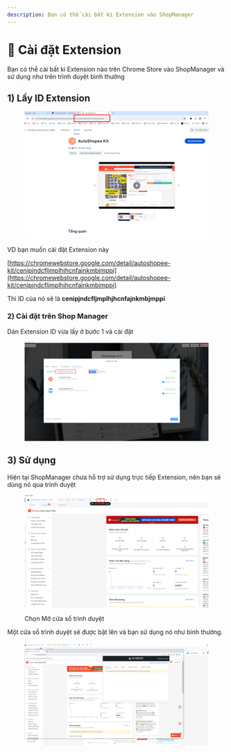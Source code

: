 ```yaml
---
description: Bạn có thể cài bất kì Extension vào ShopManager
---
```


# 🤖 Cài đặt Extension

Bạn có thể cài bất kì Extension nào trên Chrome Store vào ShopManager và sử dụng như trên trình duyệt bình thường



## 1) Lấy ID Extension

<figure><img src="../../.gitbook/assets/image (3).png" alt=""><figcaption></figcaption></figure>

VD bạn muốn cài đặt Extension này

[https://chromewebstore.google.com/detail/autoshopee-kit/cenipjndcfljmplhjhcnfajnkmbjmppi](https://chromewebstore.google.com/detail/autoshopee-kit/cenipjndcfljmplhjhcnfajnkmbjmppi)

Thì ID của nó sẽ là **cenipjndcfljmplhjhcnfajnkmbjmppi**

### 2) Cài đặt trên Shop Manager

Dán Extension ID vừa lấy ở bước 1 và cài đặt

<figure><img src="../../.gitbook/assets/image (1) (1).png" alt=""><figcaption></figcaption></figure>

## 3) Sử dụng

Hiện tại ShopManager chưa hỗ trợ sử dụng trực tiếp Extension, nên bạn sẽ dùng nó qua trình duyệt

<figure><img src="../../.gitbook/assets/image (2) (1).png" alt=""><figcaption><p>Chọn Mở cửa sổ trình duyệt</p></figcaption></figure>

Một cửa sổ trình duyệt sẽ được bật lên và bạn sử dụng nó như bình thường.

<figure><img src="../../.gitbook/assets/image (3) (1).png" alt=""><figcaption></figcaption></figure>

